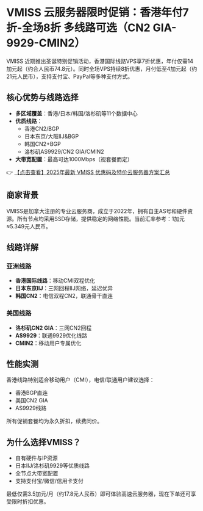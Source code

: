 # VMISS 云服务器限时促销：香港年付7折-全场8折 多线路可选（CN2 GIA-9929-CMIN2）

VMISS 近期推出圣诞特别促销活动，香港国际线路VPS享7折优惠，年付仅需14加元起（约合人民币74.8元）。同时全场VPS持续8折优惠，月付低至4加元起（约21元人民币），支持支付宝、PayPal等多种支付方式。

## 核心优势与线路选择
- **多区域覆盖**：香港/日本/韩国/洛杉矶等11个数据中心
- **优质线路**：
  - 香港CN2/BGP
  - 日本东京/大阪IIJ&BGP
  - 韩国CN2+BGP
  - 洛杉矶AS9929/CN2 GIA/CMIN2
- **大带宽配置**：最高可达1000Mbps（视套餐而定）

👉 [【点击查看】2025年最新 VMISS 优惠码及特价云服务器方案汇总](https://bit.ly/Vmiss)

## 商家背景
VMISS是加拿大注册的专业云服务商，成立于2022年，拥有自主AS号和硬件资源。所有节点均采用SSD存储，提供稳定的网络性能。当前汇率参考：1加元≈5.349元人民币。

## 线路详解
### 亚洲线路
- **香港国际线路**：移动CMI双程优化
- **日本东京IIJ**：三网回程IIJ网络，延迟优异
- **韩国CN2**：电信双程CN2，联通骨干直连

### 美国线路
- **洛杉矶CN2 GIA**：三网CN2回程
- **AS9929**：联通9929优化线路
- **CMIN2**：移动用户专属优化

## 性能实测
香港线路特别适合移动用户（CMI），电信/联通用户建议选择：
- 香港BGP直连
- 美国CN2 GIA
- AS9929线路

所有促销套餐均为永久折扣，续费同价。

## 为什么选择VMISS？
- 自有硬件与IP资源
- 日本IIJ/洛杉矶9929等优质线路
- 全节点大带宽配置
- 支持支付宝/微信/信用卡支付

最低仅需3.5加元/月（约17.8元人民币）即可体验高速云服务器，现在下单还可享受限时折扣优惠。